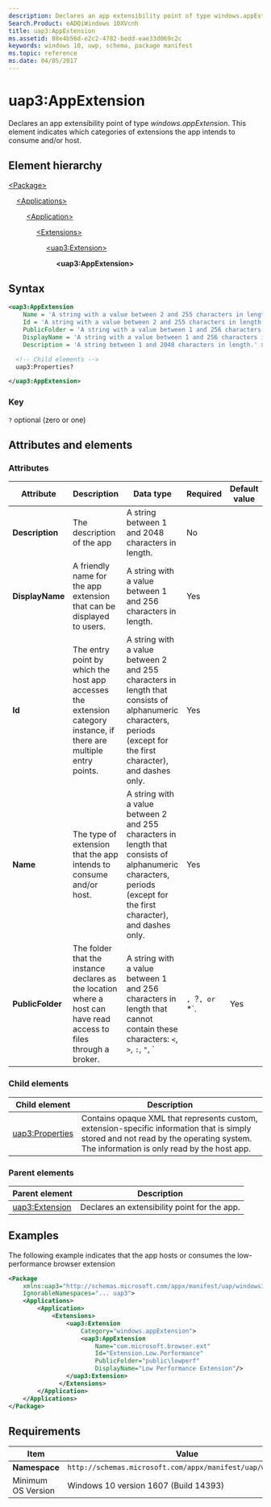 ```yaml
---
description: Declares an app extensibility point of type windows.appExtension.
Search.Product: eADQiWindows 10XVcnh
title: uap3:AppExtension
ms.assetid: 88e4b56d-e2c2-4782-bedd-eae33d069c2c
keywords: windows 10, uwp, schema, package manifest
ms.topic: reference
ms.date: 04/05/2017
---
```


# uap3:AppExtension

Declares an app extensibility point of type *windows.appExtension*. This element indicates which categories of extensions the app intends to consume and/or host.

## Element hierarchy

[\<Package\>](element-package.md)

&nbsp;&nbsp;&nbsp;&nbsp;[\<Applications\>](element-applications.md)

&nbsp;&nbsp;&nbsp;&nbsp; &nbsp;&nbsp;&nbsp;&nbsp;[\<Application\>](element-application.md)

&nbsp;&nbsp;&nbsp;&nbsp; &nbsp;&nbsp;&nbsp;&nbsp; &nbsp;&nbsp;&nbsp;&nbsp;[\<Extensions\>](element-1-extensions.md)

&nbsp;&nbsp;&nbsp;&nbsp; &nbsp;&nbsp;&nbsp;&nbsp; &nbsp;&nbsp;&nbsp;&nbsp; &nbsp;&nbsp;&nbsp;&nbsp;[\<uap3:Extension\>](element-uap3-extension-manual.md)

&nbsp;&nbsp;&nbsp;&nbsp; &nbsp;&nbsp;&nbsp;&nbsp; &nbsp;&nbsp;&nbsp;&nbsp; &nbsp;&nbsp;&nbsp;&nbsp; &nbsp;&nbsp;&nbsp;&nbsp;**\<uap3:AppExtension\>**

## Syntax

```xml
<uap3:AppExtension
    Name = 'A string with a value between 2 and 255 characters in length that consists of alphanumeric characters, periods (except for the first character), and dashes only.'
    Id = 'A string with a value between 2 and 255 characters in length that consists of alphanumeric characters, periods (except for the first character), and dashes only.'
    PublicFolder = 'A string with a value between 1 and 256 characters in length that cannot contain these characters: <, >, :, ", |, ?, or *.'
    DisplayName = 'A string with a value between 1 and 256 characters in length.'
    Description = 'A string between 1 and 2048 characters in length.' >

  <!-- Child elements -->
  uap3:Properties?

</uap3:AppExtension>
```

### Key

`?` optional (zero or one)

## Attributes and elements

### Attributes

| Attribute | Description | Data type | Required | Default value |
|-|-|-|-|-|
| **Description** | The description of the app | A string between 1 and 2048 characters in length. | No |  |
| **DisplayName**  | A friendly name for the app extension that can be displayed to users. | A string with a value between 1 and 256 characters in length. | Yes |  |
| **Id** | The entry point by which the host app accesses the extension category instance, if there are multiple entry points. | A string with a value between 2 and 255 characters in length that consists of alphanumeric characters, periods (except for the first character), and dashes only. | Yes |  |
| **Name** | The type of extension that the app intends to consume and/or host. | A string with a value between 2 and 255 characters in length that consists of alphanumeric characters, periods (except for the first character), and dashes only. | Yes |  |
| **PublicFolder** | The folder that the instance declares as the location where a host can have read access to files through a broker. | A string with a value between 1 and 256 characters in length that cannot contain these characters: `<`, `>`, `:`, `"`, `|`, `?`, or `*`. | Yes |  |

### Child elements

| Child element | Description |
|-|-|
| [uap3:Properties](element-uap3-properties-manual.md) | Contains opaque XML that represents custom, extension-specific information that is simply stored and not read by the operating system. The information is only read by the host app. |

### Parent elements

| Parent element | Description |
|-|-|
| [uap3:Extension](element-uap3-extension-manual.md) | Declares an extensibility point for the app. |

## Examples

The following example indicates that the app hosts or consumes the low-performance browser extension

```xml
<Package
    xmlns:uap3="http://schemas.microsoft.com/appx/manifest/uap/windows10/3"  
    IgnorableNamespaces="... uap3">
    <Applications>
        <Application>
            <Extensions>
                <uap3:Extension 
                    Category="windows.appExtension">  
                    <uap3:AppExtension
                        Name="com.microsoft.browser.ext"
                        Id="Extension.Low.Performance"
                        PublicFolder="public\lowperf"
                        DisplayName="Low Performance Extension"/>  
                </uap3:Extension>  
              </Extensions>
        </Application>
    </Applications>
</Package>
```

## Requirements

| Item | Value |
|--|--|
| **Namespace** | `http://schemas.microsoft.com/appx/manifest/uap/windows10/3` |
| Minimum OS Version | Windows 10 version 1607 (Build 14393) |
